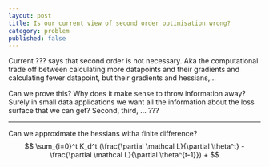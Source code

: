 ```yaml
---
layout: post
title: Is our current view of second order optimisation wrong?
category: problem
published: false
---
```


Current ??? says that second order is not necessary. Aka the computational trade off between calculating more datapoints and their gradients and calculating fewer datapoint, but their gradients and hessians,...

Can we prove this? Why does it make sense to throw information away? Surely in small data applications we want all the information about the loss surface that we can get? Second, third, ... ???

***
Can we approximate the hessians witha finite difference?
$$
\sum_{i=0}^t K_d^t (\frac{\partial \mathcal L}{\partial \theta^t} -\frac{\partial \mathcal L}{\partial \theta^{t-1}}) +
$$
